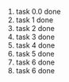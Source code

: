 1. task 0.0 done
2. task 1 done
3. task 2 done
4. task 3 done
5. task 4 done
6. task 5 done
7. task 6 done
9. task 6 done
